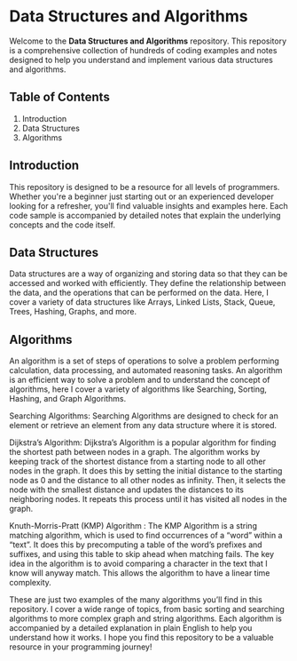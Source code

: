 
# Data Structures and Algorithms
Welcome to the **Data Structures and Algorithms** repository. This repository is a comprehensive collection of hundreds of coding examples and notes designed to help you understand and implement various data structures and algorithms.

## Table of Contents
1. Introduction
2. Data Structures
3. Algorithms


## Introduction
This repository is designed to be a resource for all levels of programmers. Whether you're a beginner just starting out or an experienced developer looking for a refresher, you'll find valuable insights and examples here. Each code sample is accompanied by detailed notes that explain the underlying concepts and the code itself.

## Data Structures
Data structures are a way of organizing and storing data so that they can be accessed and worked with efficiently. They define the relationship between the data, and the operations that can be performed on the data. Here, I cover a variety of data structures like Arrays, Linked Lists, Stack, Queue, Trees, Hashing, Graphs, and more.

## Algorithms
An algorithm is a set of steps of operations to solve a problem performing calculation, data processing, and automated reasoning tasks. An algorithm is an efficient way to solve a problem and to understand the concept of algorithms, here I cover a variety of algorithms like Searching, Sorting, Hashing, and Graph Algorithms.

Searching Algorithms: Searching Algorithms are designed to check for an element or retrieve an element from any data structure where it is stored. 

Dijkstra’s Algorithm: Dijkstra’s Algorithm is a popular algorithm for finding the shortest path between nodes in a graph. The algorithm works by keeping track of the shortest distance from a starting node to all other nodes in the graph. It does this by setting the initial distance to the starting node as 0 and the distance to all other nodes as infinity. Then, it selects the node with the smallest distance and updates the distances to its neighboring nodes. It repeats this process until it has visited all nodes in the graph.

Knuth-Morris-Pratt (KMP) Algorithm : The KMP Algorithm is a string matching algorithm, which is used to find occurrences of a “word” within a “text”. It does this by precomputing a table of the word’s prefixes and suffixes, and using this table to skip ahead when matching fails. The key idea in the algorithm is to avoid comparing a character in the text that I know will anyway match. This allows the algorithm to have a linear time complexity.

These are just two examples of the many algorithms you’ll find in this repository. I cover a wide range of topics, from basic sorting and searching algorithms to more complex graph and string algorithms. Each algorithm is accompanied by a detailed explanation in plain English to help you understand how it works. I hope you find this repository to be a valuable resource in your programming journey!

